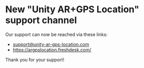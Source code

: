 # New "Unity AR+GPS Location" support channel

Our support can now be reached via these links:
- support@unity-ar-gps-location.com
- https://argpslocation.freshdesk.com/

Thank you for your support!
